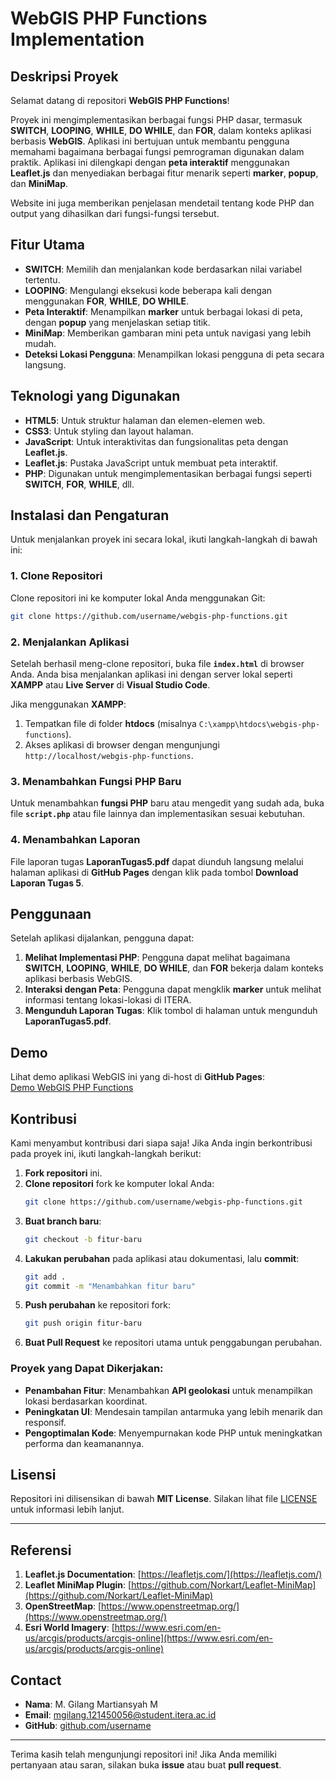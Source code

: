 
# WebGIS PHP Functions Implementation

## Deskripsi Proyek

Selamat datang di repositori **WebGIS PHP Functions**! 

Proyek ini mengimplementasikan berbagai fungsi PHP dasar, termasuk **SWITCH**, **LOOPING**, **WHILE**, **DO WHILE**, dan **FOR**, dalam konteks aplikasi berbasis **WebGIS**. Aplikasi ini bertujuan untuk membantu pengguna memahami bagaimana berbagai fungsi pemrograman digunakan dalam praktik. Aplikasi ini dilengkapi dengan **peta interaktif** menggunakan **Leaflet.js** dan menyediakan berbagai fitur menarik seperti **marker**, **popup**, dan **MiniMap**.

Website ini juga memberikan penjelasan mendetail tentang kode PHP dan output yang dihasilkan dari fungsi-fungsi tersebut.

## Fitur Utama

- **SWITCH**: Memilih dan menjalankan kode berdasarkan nilai variabel tertentu.
- **LOOPING**: Mengulangi eksekusi kode beberapa kali dengan menggunakan **FOR**, **WHILE**, **DO WHILE**.
- **Peta Interaktif**: Menampilkan **marker** untuk berbagai lokasi di peta, dengan **popup** yang menjelaskan setiap titik.
- **MiniMap**: Memberikan gambaran mini peta untuk navigasi yang lebih mudah.
- **Deteksi Lokasi Pengguna**: Menampilkan lokasi pengguna di peta secara langsung.

## Teknologi yang Digunakan

- **HTML5**: Untuk struktur halaman dan elemen-elemen web.
- **CSS3**: Untuk styling dan layout halaman.
- **JavaScript**: Untuk interaktivitas dan fungsionalitas peta dengan **Leaflet.js**.
- **Leaflet.js**: Pustaka JavaScript untuk membuat peta interaktif.
- **PHP**: Digunakan untuk mengimplementasikan berbagai fungsi seperti **SWITCH**, **FOR**, **WHILE**, dll.

## Instalasi dan Pengaturan

Untuk menjalankan proyek ini secara lokal, ikuti langkah-langkah di bawah ini:

### 1. Clone Repositori

Clone repositori ini ke komputer lokal Anda menggunakan Git:
```bash
git clone https://github.com/username/webgis-php-functions.git
```

### 2. Menjalankan Aplikasi

Setelah berhasil meng-clone repositori, buka file **`index.html`** di browser Anda. Anda bisa menjalankan aplikasi ini dengan server lokal seperti **XAMPP** atau **Live Server** di **Visual Studio Code**.

Jika menggunakan **XAMPP**:
1. Tempatkan file di folder **htdocs** (misalnya `C:\xampp\htdocs\webgis-php-functions`).
2. Akses aplikasi di browser dengan mengunjungi `http://localhost/webgis-php-functions`.

### 3. Menambahkan Fungsi PHP Baru

Untuk menambahkan **fungsi PHP** baru atau mengedit yang sudah ada, buka file **`script.php`** atau file lainnya dan implementasikan sesuai kebutuhan.

### 4. Menambahkan Laporan

File laporan tugas **LaporanTugas5.pdf** dapat diunduh langsung melalui halaman aplikasi di **GitHub Pages** dengan klik pada tombol **Download Laporan Tugas 5**.

## Penggunaan

Setelah aplikasi dijalankan, pengguna dapat:

1. **Melihat Implementasi PHP**: Pengguna dapat melihat bagaimana **SWITCH**, **LOOPING**, **WHILE**, **DO WHILE**, dan **FOR** bekerja dalam konteks aplikasi berbasis WebGIS.
2. **Interaksi dengan Peta**: Pengguna dapat mengklik **marker** untuk melihat informasi tentang lokasi-lokasi di ITERA.
3. **Mengunduh Laporan Tugas**: Klik tombol di halaman untuk mengunduh **LaporanTugas5.pdf**.

## Demo

Lihat demo aplikasi WebGIS ini yang di-host di **GitHub Pages**:  
[Demo WebGIS PHP Functions](https://username.github.io/webgis-php-functions)

## Kontribusi

Kami menyambut kontribusi dari siapa saja! Jika Anda ingin berkontribusi pada proyek ini, ikuti langkah-langkah berikut:

1. **Fork repositori** ini.
2. **Clone repositori** fork ke komputer lokal Anda:
   ```bash
   git clone https://github.com/username/webgis-php-functions.git
   ```
3. **Buat branch baru**:
   ```bash
   git checkout -b fitur-baru
   ```
4. **Lakukan perubahan** pada aplikasi atau dokumentasi, lalu **commit**:
   ```bash
   git add .
   git commit -m "Menambahkan fitur baru"
   ```
5. **Push perubahan** ke repositori fork:
   ```bash
   git push origin fitur-baru
   ```
6. **Buat Pull Request** ke repositori utama untuk penggabungan perubahan.

### Proyek yang Dapat Dikerjakan:
- **Penambahan Fitur**: Menambahkan **API geolokasi** untuk menampilkan lokasi berdasarkan koordinat.
- **Peningkatan UI**: Mendesain tampilan antarmuka yang lebih menarik dan responsif.
- **Pengoptimalan Kode**: Menyempurnakan kode PHP untuk meningkatkan performa dan keamanannya.

## Lisensi

Repositori ini dilisensikan di bawah **MIT License**. Silakan lihat file [LICENSE](LICENSE) untuk informasi lebih lanjut.

---

## Referensi

1. **Leaflet.js Documentation**: [https://leafletjs.com/](https://leafletjs.com/)
2. **Leaflet MiniMap Plugin**: [https://github.com/Norkart/Leaflet-MiniMap](https://github.com/Norkart/Leaflet-MiniMap)
3. **OpenStreetMap**: [https://www.openstreetmap.org/](https://www.openstreetmap.org/)
4. **Esri World Imagery**: [https://www.esri.com/en-us/arcgis/products/arcgis-online](https://www.esri.com/en-us/arcgis/products/arcgis-online)

## Contact

- **Nama**: M. Gilang Martiansyah M
- **Email**: mgilang.121450056@student.itera.ac.id
- **GitHub**: [github.com/username](https://github.com/NvRSleep)

---

Terima kasih telah mengunjungi repositori ini! Jika Anda memiliki pertanyaan atau saran, silakan buka **issue** atau buat **pull request**.
